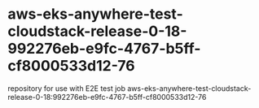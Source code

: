 # aws-eks-anywhere-test-cloudstack-release-0-18-992276eb-e9fc-4767-b5ff-cf8000533d12-76
repository for use with E2E test job aws-eks-anywhere-test-cloudstack-release-0-18:992276eb-e9fc-4767-b5ff-cf8000533d12-76
